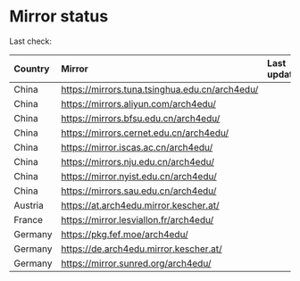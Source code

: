 <script src="./time.js"></script>
# Mirror status
Last check: <script type="text/javascript">localize(1723144537.7497492);</script>

|Country|Mirror|Last update|
|:------|:-----|:----------|
|China|https://mirrors.tuna.tsinghua.edu.cn/arch4edu/|<script type="text/javascript">localize(1723098982);</script>|
|China|https://mirrors.aliyun.com/arch4edu/|<script type="text/javascript">localize(1723098982);</script>|
|China|https://mirrors.bfsu.edu.cn/arch4edu/|<script type="text/javascript">localize(1723098982);</script>|
|China|https://mirrors.cernet.edu.cn/arch4edu/|<script type="text/javascript">localize(1723098982);</script>|
|China|https://mirror.iscas.ac.cn/arch4edu/|<script type="text/javascript">localize(1723098982);</script>|
|China|https://mirrors.nju.edu.cn/arch4edu/|<script type="text/javascript">localize(1723055892);</script>|
|China|https://mirror.nyist.edu.cn/arch4edu/|<script type="text/javascript">localize(1723098982);</script>|
|China|https://mirrors.sau.edu.cn/arch4edu/|<script type="text/javascript">localize(1723098982);</script>|
|Austria|https://at.arch4edu.mirror.kescher.at/|<script type="text/javascript">localize(1723098982);</script>|
|France|https://mirror.lesviallon.fr/arch4edu/|<script type="text/javascript">localize(1723098982);</script>|
|Germany|https://pkg.fef.moe/arch4edu/|<script type="text/javascript">localize(1723098982);</script>|
|Germany|https://de.arch4edu.mirror.kescher.at/|<script type="text/javascript">localize(1723098982);</script>|
|Germany|https://mirror.sunred.org/arch4edu/|<script type="text/javascript">localize(1723098982);</script>|

<script src="./tablefilter/tablefilter.js"></script>
<script src="./table.js"></script>